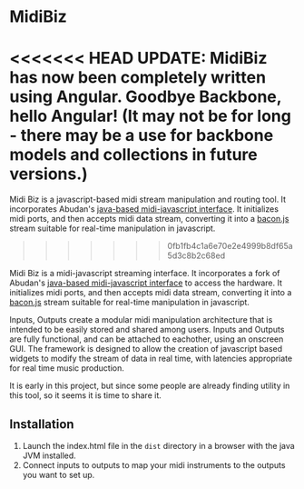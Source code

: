 MidiBiz
=======

<<<<<<< HEAD
UPDATE: MidiBiz has now been completely written using Angular. Goodbye Backbone, hello Angular! (It may not be for long - there may be a use for backbone models and collections in future versions.)
=======
Midi Biz is a javascript-based midi stream manipulation and routing tool. It incorporates Abudan's [java-based midi-javascript interface](https://github.com/abudaan/midibridge-js). It initializes midi ports, and then accepts midi data stream, converting it into a [bacon.js](https://github.com/raimohanska/bacon.js) stream suitable for real-time manipulation in javascript.
>>>>>>> 0fb1fb4c1a6e70e2e4999b8df65a5d3c8b2c68ed

Midi Biz is a midi-javascript streaming interface. It incorporates a fork of Abudan's [java-based midi-javascript interface](https://github.com/abudaan/midibridge-js) to access the hardware. It initializes midi ports, and then accepts midi data stream, converting it into a [bacon.js](https://github.com/raimohanska/bacon.js) stream suitable for real-time manipulation in javascript.

Inputs, Outputs create a modular midi manipulation architecture that is intended to be easily stored and shared among users. Inputs and Outputs are fully functional, and can be attached to eachother, using an onscreen GUI. The framework is designed to allow the creation of javascript based widgets to modify the stream of data in real time, with latencies appropriate for real time music production. 

It is early in this project, but since some people are already finding utility in this tool, so it seems it is time to share it.

Installation
------------

1. Launch the index.html file in the ``dist`` directory in a browser with the java JVM installed.
2. Connect inputs to outputs to map your midi instruments to the outputs you want to set up.
